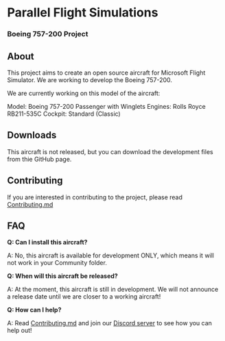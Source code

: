 # Parallel Flight Simulations
### Boeing 757-200 Project


## About
This project aims to create an open source aircraft for Microsoft Flight Simulator. We are working to develop the Boeing 757-200.

We are currently working on this model of the aircraft:

Model: Boeing 757-200 Passenger with Winglets
Engines: Rolls Royce RB211-535C
Cockpit: Standard (Classic)

## Downloads
This aircraft is not released, but you can download the development files from thie GitHub page.

## Contributing
If you are interested in contributing to the project, please read [Contributing.md](.github/Contributing.md)

## FAQ

**Q: Can I install this aircraft?**

A: No, this aircraft is available for development ONLY, which means it will not work in your Community folder.

**Q: When will this aircraft be released?**

A: At the moment, this aircraft is still in development. We will not announce a release date until we are closer to a working aircraft!

**Q: How can I help?**

A: Read [Contributing.md](.github/Contributing.md) and join our [Discord server](https://discord.gg/PzCWA2NgSE) to see how you can help out!
